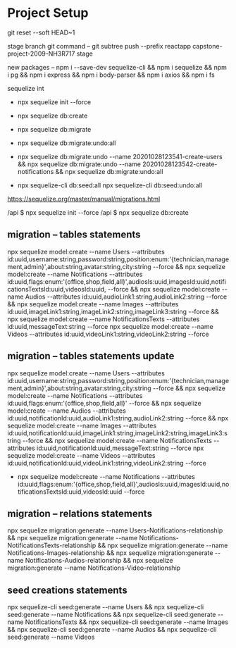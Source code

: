 # Project Setup

git reset --soft HEAD~1

stage branch git command –
git subtree push --prefix reactapp capstone-project-2009-NH3R717 stage

new packages –
npm i --save-dev sequelize-cli && npm i sequelize && npm i pg && npm i express && npm i body-parser && npm i axios && npm i fs

sequelize int

- npx sequelize init --force
- npx sequelize db:create
- npx sequelize db:migrate

- npx sequelize db:migrate:undo:all
- npx sequelize db:migrate:undo --name 20201028123541-create-users && npx sequelize db:migrate:undo --name 20201028123542-create-notifications && npx sequelize db:migrate:undo:all

- npx sequelize-cli db:seed:all
  npx sequelize-cli db:seed:undo:all

https://sequelize.org/master/manual/migrations.html

/api \$ npx sequelize init --force
/api \$ npx sequelize db:create

## migration – tables statements

npx sequelize model:create --name Users --attributes id:uuid,username:string,password:string,position:enum:'{technician,management,admin}',about:string,avatar:string,city:string --force && npx sequelize model:create --name Notifications --attributes id:uuid,flags:enum:'{office,shop,field,all}',audiosIs:uuid,imagesId:uuid,notificationsTextsId:uuid,videosId:uuid, --force && npx sequelize model:create --name Audios --attributes id:uuid,audioLink1:string,audioLink2:string --force && npx sequelize model:create --name Images --attributes id:uuid,imageLink1:string,imageLink2:string,imageLink3:string --force && npx sequelize model:create --name NotificationsTexts --attributes id:uuid,messageText:string --force npx sequelize model:create --name Videos --attributes id:uuid,videoLink1:string,videoLink2:string --force

## migration – tables statements update

npx sequelize model:create --name Users --attributes id:uuid,username:string,password:string,position:enum:'{technician,management,admin}',about:string,avatar:string,city:string --force && npx sequelize model:create --name Notifications --attributes id:uuid,flags:enum:'{office,shop,field,all}' --force && npx sequelize model:create --name Audios --attributes id:uuid,notificationId:uuid,audioLink1:string,audioLink2:string --force && npx sequelize model:create --name Images --attributes id:uuid,notificationId:uuid,imageLink1:string,imageLink2:string,imageLink3:string --force && npx sequelize model:create --name NotificationsTexts --attributes id:uuid,notificationId:uuid,messageText:string --force npx sequelize model:create --name Videos --attributes id:uuid,notificationId:uuid,videoLink1:string,videoLink2:string --force

- npx sequelize model:create --name Notifications --attributes id:uuid,flags:enum:'{office,shop,field,all}',audiosIs:uuid,imagesId:uuid,notificationsTextsId:uuid,videosId:uuid --force

## migration – relations statements

npx sequelize migration:generate --name Users-Notifications-relationship && npx sequelize migration:generate --name Notifications-NotificationsTexts-relationship && npx sequelize migration:generate --name Notifications-Images-relationship && npx sequelize migration:generate --name Notifications-Audios-relationship && npx sequelize migration:generate --name Notifications-Video-relationship

## seed creations statements

npx sequelize-cli seed:generate --name Users && npx sequelize-cli seed:generate --name Notifications && npx sequelize-cli seed:generate --name NotificationsTexts && npx sequelize-cli seed:generate --name Images && npx sequelize-cli seed:generate --name Audios && npx sequelize-cli seed:generate --name Videos
